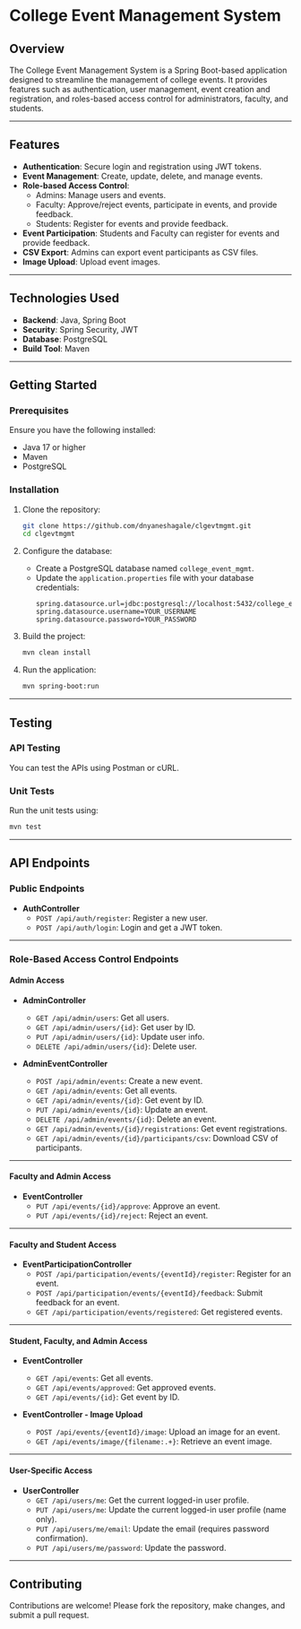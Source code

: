 # College Event Management System

## Overview
The College Event Management System is a Spring Boot-based application designed to streamline the management of college events. It provides features such as authentication, user management, event creation and registration, and roles-based access control for administrators, faculty, and students.

---

## Features
- **Authentication**: Secure login and registration using JWT tokens.
- **Event Management**: Create, update, delete, and manage events.
- **Role-based Access Control**:
    - Admins: Manage users and events.
    - Faculty: Approve/reject events, participate in events, and provide feedback.
    - Students: Register for events and provide feedback.
- **Event Participation**: Students and Faculty can register for events and provide feedback.
- **CSV Export**: Admins can export event participants as CSV files.
- **Image Upload**: Upload event images.

---

## Technologies Used
- **Backend**: Java, Spring Boot
- **Security**: Spring Security, JWT
- **Database**: PostgreSQL
- **Build Tool**: Maven

---

## Getting Started

### Prerequisites
Ensure you have the following installed:
- Java 17 or higher
- Maven
- PostgreSQL

### Installation
1. Clone the repository:
   ```bash
   git clone https://github.com/dnyaneshagale/clgevtmgmt.git
   cd clgevtmgmt
   ```

2. Configure the database:
    - Create a PostgreSQL database named `college_event_mgmt`.
    - Update the `application.properties` file with your database credentials:
      ```properties
      spring.datasource.url=jdbc:postgresql://localhost:5432/college_event_mgmt
      spring.datasource.username=YOUR_USERNAME
      spring.datasource.password=YOUR_PASSWORD
      ```

3. Build the project:
   ```bash
   mvn clean install
   ```

4. Run the application:
   ```bash
   mvn spring-boot:run
   ```

---

## Testing

### API Testing
You can test the APIs using Postman or cURL.

### Unit Tests
Run the unit tests using:
```bash
mvn test
```

---

## API Endpoints

### Public Endpoints
- **AuthController**
    - `POST /api/auth/register`: Register a new user.
    - `POST /api/auth/login`: Login and get a JWT token.

---

### Role-Based Access Control Endpoints

#### Admin Access
- **AdminController**
    - `GET /api/admin/users`: Get all users.
    - `GET /api/admin/users/{id}`: Get user by ID.
    - `PUT /api/admin/users/{id}`: Update user info.
    - `DELETE /api/admin/users/{id}`: Delete user.

- **AdminEventController**
    - `POST /api/admin/events`: Create a new event.
    - `GET /api/admin/events`: Get all events.
    - `GET /api/admin/events/{id}`: Get event by ID.
    - `PUT /api/admin/events/{id}`: Update an event.
    - `DELETE /api/admin/events/{id}`: Delete an event.
    - `GET /api/admin/events/{id}/registrations`: Get event registrations.
    - `GET /api/admin/events/{id}/participants/csv`: Download CSV of participants.

---

#### Faculty and Admin Access
- **EventController**
    - `PUT /api/events/{id}/approve`: Approve an event.
    - `PUT /api/events/{id}/reject`: Reject an event.

---

#### Faculty and Student Access
- **EventParticipationController**
    - `POST /api/participation/events/{eventId}/register`: Register for an event.
    - `POST /api/participation/events/{eventId}/feedback`: Submit feedback for an event.
    - `GET /api/participation/events/registered`: Get registered events.

---

#### Student, Faculty, and Admin Access
- **EventController**
    - `GET /api/events`: Get all events.
    - `GET /api/events/approved`: Get approved events.
    - `GET /api/events/{id}`: Get event by ID.

- **EventController - Image Upload**
    - `POST /api/events/{eventId}/image`: Upload an image for an event.
    - `GET /api/events/image/{filename:.+}`: Retrieve an event image.

---

#### User-Specific Access
- **UserController**
    - `GET /api/users/me`: Get the current logged-in user profile.
    - `PUT /api/users/me`: Update the current logged-in user profile (name only).
    - `PUT /api/users/me/email`: Update the email (requires password confirmation).
    - `PUT /api/users/me/password`: Update the password.

---

## Contributing
Contributions are welcome! Please fork the repository, make changes, and submit a pull request.
